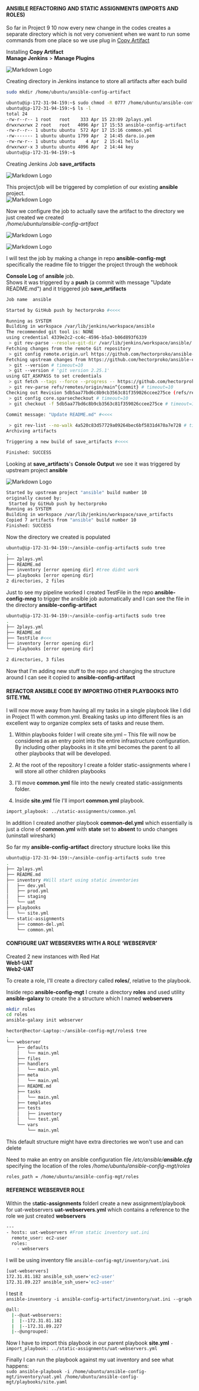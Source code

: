
#### ANSIBLE REFACTORING AND STATIC ASSIGNMENTS (IMPORTS AND ROLES)
So far in Project 9 10
now every new change in the codes creates a separate directory which is not very convenient when we want to run some commands from one place so we use plug in [Copy Artifact](https://plugins.jenkins.io/copyartifact/)   


Installing **Copy Artifact**  
**Manage Jenkins** >  **Manage Plugins**  

![Markdown Logo](https://raw.githubusercontent.com/hectorproko/ANSIBLE-REFACTORING-ASSIGNMENTS-IMPORTS/main/images/copyArtifact.png)


Creating directory in Jenkins instance to store all artifacts after each build
``` bash
sudo mkdir /home/ubuntu/ansible-config-artifact
```

``` bash
ubuntu@ip-172-31-94-159:~$ sudo chmod -R 0777 /home/ubuntu/ansible-config-artifact	
ubuntu@ip-172-31-94-159:~$ ls -l
total 24
-rw-r--r-- 1 root   root    333 Apr 15 23:09 2plays.yml
drwxrwxrwx 2 root   root   4096 Apr 17 15:53 ansible-config-artifact
-rw-r--r-- 1 ubuntu ubuntu  572 Apr 17 15:16 common.yml
-rw------- 1 ubuntu ubuntu 1799 Apr  2 14:45 daro.io.pem
-rw-rw-r-- 1 ubuntu ubuntu    4 Apr  2 15:41 hello
drwxrwxr-x 3 ubuntu ubuntu 4096 Apr  2 14:44 key
ubuntu@ip-172-31-94-159:~$
```


Creating Jenkins Job **save_artifacts**

![Markdown Logo](https://raw.githubusercontent.com/hectorproko/ANSIBLE-REFACTORING-ASSIGNMENTS-IMPORTS/main/images/itemName.png)


This project/job will be triggered by completion of our existing **ansible** project.   
![Markdown Logo](https://raw.githubusercontent.com/hectorproko/ANSIBLE-REFACTORING-ASSIGNMENTS-IMPORTS/main/images/copy_artifact_trigger.png)


Now we configure the job to actually save the artifact to the directory we just created we created  
_/home/ubuntu/ansible-config-artifact_  

![Markdown Logo](https://raw.githubusercontent.com/hectorproko/ANSIBLE-REFACTORING-ASSIGNMENTS-IMPORTS/main/images/build1.png)

![Markdown Logo](https://raw.githubusercontent.com/hectorproko/ANSIBLE-REFACTORING-ASSIGNMENTS-IMPORTS/main/images/build2.png)

I will test the job by making a change in repo **ansible-config-mgt** specifically the readme file to trigger the project through the webhook

**Console Log** of **ansible** job.  
Shows it was triggered by a **push** (a commit with message "Update README.md") and it triggered job **save_artifacts**
``` bash
Job name  ansible

Started by GitHub push by hectorproko #<<<<

Running as SYSTEM
Building in workspace /var/lib/jenkins/workspace/ansible
The recommended git tool is: NONE
using credential 4339e2c2-cc4c-4596-b5a3-b06d893f6339
 > git rev-parse --resolve-git-dir /var/lib/jenkins/workspace/ansible/.git # timeout=10
Fetching changes from the remote Git repository
 > git config remote.origin.url https://github.com/hectorproko/ansible-config-mgt.git # timeout=10
Fetching upstream changes from https://github.com/hectorproko/ansible-config-mgt.git
 > git --version # timeout=10
 > git --version # 'git version 2.25.1'
using GIT_ASKPASS to set credentials 
 > git fetch --tags --force --progress -- https://github.com/hectorproko/ansible-config-mgt.git +refs/heads/*:refs/remotes/origin/* # timeout=10
 > git rev-parse refs/remotes/origin/main^{commit} # timeout=10
Checking out Revision 5db5aa77bd6c8b9cb3563c81f359026ccee275ce (refs/remotes/origin/main)
 > git config core.sparsecheckout # timeout=10
 > git checkout -f 5db5aa77bd6c8b9cb3563c81f359026ccee275ce # timeout=10

Commit message: "Update README.md" #<<<<
 
 > git rev-list --no-walk 4a520c83d57729a09264bec6bf5831d470a7e728 # timeout=10
Archiving artifacts

Triggering a new build of save_artifacts #<<<<

Finished: SUCCESS
```

Looking at **save_artifacts**'s **Console Output** we see it was triggered by upstream project **ansible**

![Markdown Logo](https://raw.githubusercontent.com/hectorproko/ANSIBLE-REFACTORING-ASSIGNMENTS-IMPORTS/main/images/consoleOutput.png)

``` bash
Started by upstream project "ansible" build number 10	
originally caused by:
 Started by GitHub push by hectorproko
Running as SYSTEM
Building in workspace /var/lib/jenkins/workspace/save_artifacts
Copied 7 artifacts from "ansible" build number 10
Finished: SUCCESS
```

Now the directory we created is populated 
``` bash
ubuntu@ip-172-31-94-159:~/ansible-config-artifact$ sudo tree
.
├── 2plays.yml
├── README.md
├── inventory [error opening dir] #tree didnt work
└── playbooks [error opening dir]
2 directories, 2 files
```

Just to see my pipeline worked I created TestFile in the repo **ansible-config-mng** to trigger the ansible job automatically and I can see the file in the directory **ansible-config-artifact**

``` bash
ubuntu@ip-172-31-94-159:~/ansible-config-artifact$ sudo tree
.
├── 2plays.yml
├── README.md
├── TestFile #<<<
├── inventory [error opening dir]
└── playbooks [error opening dir]

2 directories, 3 files
```

Now that I'm adding new stuff to the repo and changing the structure around I can see it copied to **ansible-config-artifact**

#### REFACTOR ANSIBLE CODE BY IMPORTING OTHER PLAYBOOKS INTO SITE.YML  

I will now move away from having all my tasks in a single playbook like I did in Project 11 with common.yml. Breaking tasks up into different files is an excellent way to organize complex sets of tasks and reuse them.

1. Within playbooks folder I will create site.yml – This file will now be considered as an entry point into the entire infrastructure configuration. By including other playbooks in it site.yml becomes the parent to all other playbooks that will be developed.

2. At the root of the repository I create a folder static-assignments where I will store all other children playbooks
   
3. I'll move **common.yml** file into the newly created static-assignments folder.
 
4. Inside **site.yml** file I'll import **common.yml** playbook.

``` bash
import_playbook: ../static-assignments/common.yml
```
In addition I created another playbook **common-del.yml** which essentially is just a clone of **common.yml** with **state** set to **absent** to undo changes (uninstall wireshark)  

 So far my **ansible-config-artifact** directory structure looks like this  
 
``` bash
ubuntu@ip-172-31-94-159:~/ansible-config-artifact$ sudo tree
.
├── 2plays.yml
├── README.md
├── inventory #Will start using static inventories
│   ├── dev.yml
│   ├── prod.yml
│   ├── staging
│   └── uat
├── playbooks
│   └── site.yml
└── static-assignments
    ├── common-del.yml
    └── common.yml
```


#### CONFIGURE UAT WEBSERVERS WITH A ROLE ‘WEBSERVER’  

Created 2 new instances with Red Hat  
**Web1-UAT**  
**Web2-UAT**  

To create a role, I'll create a directory called **roles/**, relative to the playbook.

Inside repo **ansible-config-mgt** I create a directory **roles**
and used utility **ansible-galaxy** to create the a structure which I named **webservers**

``` bash
mkdir roles
cd roles
ansible-galaxy init webserver
```
``` bash
hector@hector-Laptop:~/ansible-config-mgt/roles$ tree
.
└── webserver
    ├── defaults
    │   └── main.yml
    ├── files
    ├── handlers
    │   └── main.yml
    ├── meta
    │   └── main.yml
    ├── README.md
    ├── tasks
    │   └── main.yml
    ├── templates
    ├── tests
    │   ├── inventory
    │   └── test.yml
    └── vars
        └── main.yml
```
This default structure might have extra directories we won't use and can delete  

Need to make an entry on ansible configuration file _/etc/ansible/**ansible.cfg**_ specifying the location of the roles _/home/ubuntu/ansible-config-mgt/roles_
``` bash
roles_path = /home/ubuntu/ansible-config-mgt/roles
```

#### REFERENCE WEBSERVER ROLE  

Within the s**tatic-assignments** folderI create a new assignment/playbook for uat-webservers **uat-webservers.yml** which contains a reference to the role we just created **webservers**

``` bash
---
- hosts: uat-webservers #From static inventory uat.ini
  remote_user: ec2-user
  roles:
    - webservers
```
I will be using inventory file ``ansible-config-mgt/inventory/uat.ini``  
``` bash
[uat-webservers]
172.31.81.182 ansible_ssh_user='ec2-user'
172.31.89.227 ansible_ssh_user='ec2-user'
```
I test it  
``ansible-inventory -i ansible-config-artifact/inventory/uat.ini --graph``  

``` bash
@all:
  |--@uat-webservers:
  |  |--172.31.81.182
  |  |--172.31.89.227
  |--@ungrouped:
```

Now I have to import this playbook in our parent playbook **site.yml**
``- import_playbook: ../static-assignments/uat-webservers.yml``


Finally I can run the playbook against my uat inventory and see what happens:  
``sudo ansible-playbook -i /home/ubuntu/ansible-config-mgt/inventory/uat.yml /home/ubuntu/ansible-config-mgt/playbooks/site.yaml``


